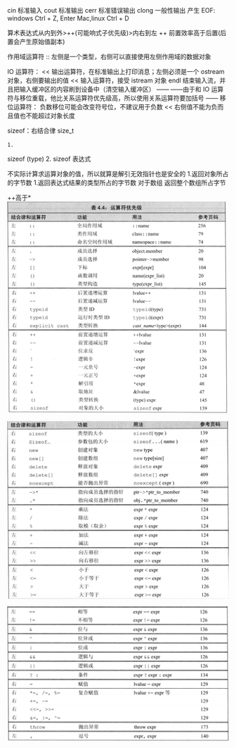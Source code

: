 cin 标准输入
cout 标准输出
cerr 标准错误输出
clong 一般性输出
产生 EOF:
windows Ctrl + Z, Enter
Mac,linux Ctrl + D

算术表达式从内到外>++(可能响式子优先级)>内右到左
++ 前置效率高于后置(后置会产生原始值副本)

作用域运算符 ::
左侧是一个类型，右侧可以直接使用左侧作用域的数据对象

IO 运算符：
<< 输出运算符，在标准输出上打印消息；左侧必须是一个 ostream 对象，右侧要输出的值
<< 输入运算符，接受 istream 对象
endl 结束输入流，并且把输入缓冲区的内容刷到设备中（清空输入缓冲区）
——
——由于和 IO 运算符与移位重载，他比关系运算符优先级高，所以使用关系运算符要加括号
——
移位运算符：
负数移位可能会改变符号位，不建议用于负数
<< 右侧值不能为负而且值也不能超过对象长度

sizeof：右结合律 size_t

    1.

sizeof (type) 2. sizeof 表达式

不实际计算求运算对象的值，所以就算是解引无效指针也是安全的 1.返回对象所占的字节数 1.返回表达式结果的类型所占的字节数
对于数组 返回整个数组所占字节

++高于\*
![Alt text](image/image2/Image-6.png)

![Alt text](image/image2/Image-7.png)

![Alt text](image/image2/Image-8.png)
